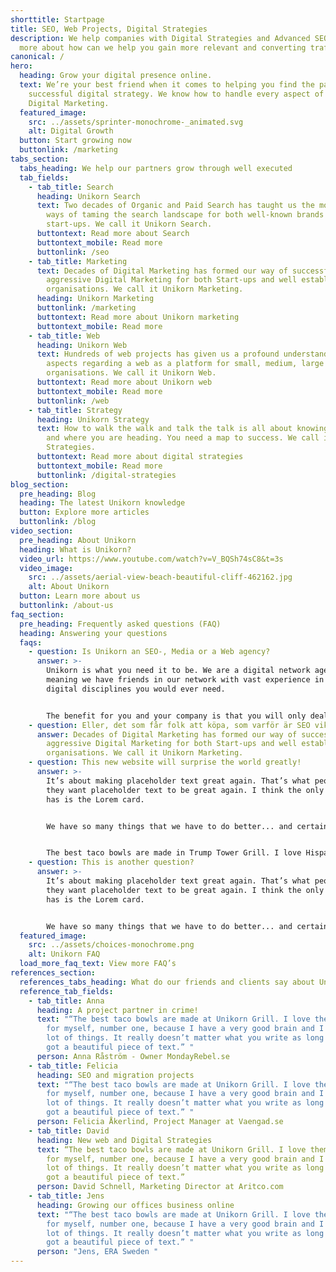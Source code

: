 ```yaml
---
shorttitle: Startpage
title: SEO, Web Projects, Digital Strategies
description: We help companies with Digital Strategies and Advanced SEO. Read
  more about how can we help you gain more relevant and converting traffic!
canonical: /
hero:
  heading: Grow your digital presence online.
  text: We’re your best friend when it comes to helping you find the path to a
    successful digital strategy. We know how to handle every aspect of your
    Digital Marketing.
  featured_image:
    src: ../assets/sprinter-monochrome-_animated.svg
    alt: Digital Growth
  button: Start growing now
  buttonlink: /marketing
tabs_section:
  tabs_heading: We help our partners grow through well executed
  tab_fields:
    - tab_title: Search
      heading: Unikorn Search
      text: Two decades of Organic and Paid Search has taught us the most successful
        ways of taming the search landscape for both well-known brands and
        start-ups. We call it Unikorn Search.
      buttontext: Read more about Search
      buttontext_mobile: Read more
      buttonlink: /seo
    - tab_title: Marketing
      text: Decades of Digital Marketing has formed our way of successful and
        aggressive Digital Marketing for both Start-ups and well established
        organisations. We call it Unikorn Marketing.
      heading: Unikorn Marketing
      buttonlink: /marketing
      buttontext: Read more about Unikorn marketing
      buttontext_mobile: Read more
    - tab_title: Web
      heading: Unikorn Web
      text: Hundreds of web projects has given us a profound understanding of all the
        aspects regarding a web as a platform for small, medium, large and huge
        organisations. We call it Unikorn Web.
      buttontext: Read more about Unikorn web
      buttontext_mobile: Read more
      buttonlink: /web
    - tab_title: Strategy
      heading: Unikorn Strategy
      text: How to walk the walk and talk the talk is all about knowing who you are
        and where you are heading. You need a map to success. We call it Digital
        Strategies.
      buttontext: Read more about digital strategies
      buttontext_mobile: Read more
      buttonlink: /digital-strategies
blog_section:
  pre_heading: Blog
  heading: The latest Unikorn knowledge
  button: Explore more articles
  buttonlink: /blog
video_section:
  pre_heading: About Unikorn
  heading: What is Unikorn?
  video_url: https://www.youtube.com/watch?v=V_BQSh74sC8&t=3s
  video_image:
    src: ../assets/aerial-view-beach-beautiful-cliff-462162.jpg
    alt: About Unikorn
  button: Learn more about us
  buttonlink: /about-us
faq_section:
  pre_heading: Frequently asked questions (FAQ)
  heading: Answering your questions
  faqs:
    - question: Is Unikorn an SEO-, Media or a Web agency?
      answer: >-
        Unikorn is what you need it to be. We are a digital network agency,
        meaning we have friends in our network with vast experience in all the
        digital disciplines you would ever need. 


        The benefit for you and your company is that you will only deal with the most experienced consultants in the business, regardless of your needs. There are no senior-consult-names-on-work-done-by-junior-consultants. We do have junior consultants as well, as we need to grow the industry and pay it forward, but they are always coached and no delivery leaves our mailbox until a senior has proofed it. This makes it a safe environment for both you and our junior Unikorns.
    - question: Eller, det som får folk att köpa, som varför är SEO viktigt?
      answer: Decades of Digital Marketing has formed our way of successful and
        aggressive Digital Marketing for both Start-ups and well established
        organisations. We call it Unikorn Marketing.
    - question: This new website will surprise the world greatly!
      answer: >-
        It’s about making placeholder text great again. That’s what people want,
        they want placeholder text to be great again. I think the only card she
        has is the Lorem card.


        We have so many things that we have to do better... and certainly ipsum is one of them. I was going to say something extremely rough to Lorem Ipsum, to its family, and I said to myself, "I can't do it. I just can't do it. It's inappropriate. It's not nice." I think the only difference between me and the other placeholder text is that I’m more honest and my words are more beautiful.


        The best taco bowls are made in Trump Tower Grill. I love Hispanics! My text is long and beautiful, as, it has been well documented, are various other parts of my website. Lorem Ispum is a choke artist. It chokes!
    - question: This is another question?
      answer: >-
        It’s about making placeholder text great again. That’s what people want,
        they want placeholder text to be great again. I think the only card she
        has is the Lorem card.


        We have so many things that we have to do better... and certainly ipsum is one of them. I was going to say something extremely rough to Lorem Ipsum, to its family, and I said to myself, "I can't do it. I just can't do it. It's inappropriate. It's not nice." I think the only difference between me and the other placeholder text is that I’m more honest and my words are more beautiful.
  featured_image:
    src: ../assets/choices-monochrome.png
    alt: Unikorn FAQ
  load_more_faq_text: View more FAQ’s
references_section:
  references_tabs_heading: What do our friends and clients say about Unikorn
  reference_tab_fields:
    - tab_title: Anna
      heading: A project partner in crime!
      text: "“The best taco bowls are made at Unikorn Grill. I love them! I'm speaking
        for myself, number one, because I have a very good brain and I've said a
        lot of things. It really doesn’t matter what you write as long as you’ve
        got a beautiful piece of text.” "
      person: Anna Råström - Owner MondayRebel.se
    - tab_title: Felicia
      heading: SEO and migration projects
      text: "“The best taco bowls are made at Unikorn Grill. I love them! I'm speaking
        for myself, number one, because I have a very good brain and I've said a
        lot of things. It really doesn’t matter what you write as long as you’ve
        got a beautiful piece of text.” "
      person: Felicia Åkerlind, Project Manager at Vaengad.se
    - tab_title: David
      heading: New web and Digital Strategies
      text: “The best taco bowls are made at Unikorn Grill. I love them! I'm speaking
        for myself, number one, because I have a very good brain and I've said a
        lot of things. It really doesn’t matter what you write as long as you’ve
        got a beautiful piece of text.”
      person: David Schnell, Marketing Director at Aritco.com
    - tab_title: Jens
      heading: Growing our offices business online
      text: "“The best taco bowls are made at Unikorn Grill. I love them! I'm speaking
        for myself, number one, because I have a very good brain and I've said a
        lot of things. It really doesn’t matter what you write as long as you’ve
        got a beautiful piece of text.” "
      person: "Jens, ERA Sweden "
---
```

